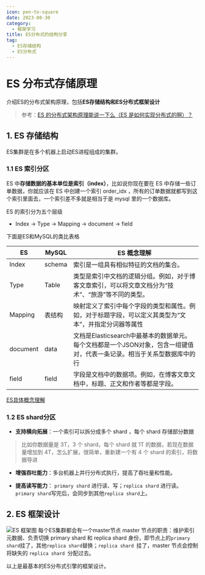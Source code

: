 ```yaml
---
icon: pen-to-square
date: 2023-08-30
category:
  - 框架学习
title: ES分布式的结构分享
tag:
  - ES存储结构
  - ES分布式
---
```


# ES 分布式存储原理


介绍ES的分布式架构原理，包括**ES存储结构和ES分布式框架设计**

<!-- more -->

> 参考：[ES 的分布式架构原理能说一下么（ES 是如何实现分布式的啊）？](https://github.com/doocs/advanced-java/blob/main/docs/high-concurrency/es-architecture.md)

## 1. ES 存储结构
ES集群是在多个机器上启动ES进程组成的集群。

### 1.1 ES 索引分区

ES 中**存储数据的基本单位是索引（index）**，比如说你现在要在 ES 中存储一些订单数据，你就应该在 ES 中创建一个索引 order_idx ，所有的订单数据就都写到这个索引里面去，一个索引差不多就是相当于是 mysql 里的一个数据库。

ES 的索引分为五个层级
- Index -> Type -> Mapping -> document -> field

下面是ES和MySQL的类比表格

|  ES   | MySQL  | ES 概念理解|
|  ----  | ----  | ----  |
| Index  | schema |索引是一组具有相似特征的文档的集合。|
| Type  | Table | 类型是索引中文档的逻辑分组。例如，对于博客文章索引，可以将文章文档分为“技术”、“旅游”等不同的类型。|
| Mapping  | 表结构 |映射定义了索引中每个字段的类型和属性。例如，对于标题字段，可以定义其类型为“文本”，并指定分词器等属性|
| document  | data |文档是Elasticsearch中最基本的数据单元。每个文档都是一个JSON对象，包含一组键值对，代表一条记录。相当于关系型数据库中的行|
| field  | field |字段是文档中的数据项。例如，在博客文章文档中，标题、正文和作者等都是字段。|
[ES具体概念理解](https://blog.51cto.com/u_16099361/6480958)

### 1.2 ES shard分区
- **支持横向拓展**：一个索引可以拆分成多个 shard ，每个 shard 存储部分数据

> 比如你数据量是 3T，3 个 shard，每个 shard 就 1T 的数据，若现在数据量增加到 4T，怎么扩展，很简单，重新建一个有 4 个 shard 的索引，将数据导进

- **增强吞吐能力**：多台机器上并行分布式执行，提高了吞吐量和性能。

- **提高读写能力**： `primary shard` 进行读、写；`replica shard` 进行读。`primary shard`写完后，会同步到其他`replica shard`上。

## 2. ES 框架设计

![ES 框架图](/assets/frame/es-cluster.png)
每个ES集群都会有一个master节点
master 节点的职责：维护索引元数据、负责切换 primary shard 和 replica shard 身份，即节点上的`primary shard`挂了，其他`replica shard`替换；`replica shard `挂了，master 节点会控制将缺失的 `replica shard `分配过去。

以上是最基本的ES分布式引擎的框架设计。


